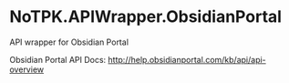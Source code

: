 NoTPK.APIWrapper.ObsidianPortal
===============================

API wrapper for Obsidian Portal

Obsidian Portal API Docs: http://help.obsidianportal.com/kb/api/api-overview
